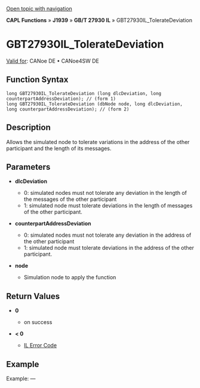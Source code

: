 [Open topic with navigation](../../../../../../CANoeDEFamily.htm#Topics/CAPLFunctions/J1939/GBT27930InteractionLayer/Functions/CAPLfunctionGBT27930ILTolerateDeviation.md)

**CAPL Functions** » **J1939** » **GB/T 27930 IL** » GBT27930IL_TolerateDeviation

# GBT27930IL_TolerateDeviation

[Valid for](../../../../Shared/FeatureAvailability.md): CANoe DE • CANoe4SW DE

## Function Syntax

```plaintext
long GBT27930IL_TolerateDeviation (long dlcDeviation, long counterpartAddressDeviation); // (form 1)
long GBT27930IL_TolerateDeviation (dbNode node, long dlcDeviation, long counterpartAddressDeviation); // (form 2)
```

## Description

Allows the simulated node to tolerate variations in the address of the other participant and the length of its messages.

## Parameters

- **dlcDeviation**
  - 0: simulated nodes must not tolerate any deviation in the length of the messages of the other participant
  - 1: simulated node must tolerate deviations in the length of messages of the other participant.

- **counterpartAddressDeviation**
  - 0: simulated nodes must not tolerate any deviation in the address of the other participant
  - 1: simulated node must tolerate deviations in the address of the other participant.

- **node**
  - Simulation node to apply the function

## Return Values

- **0**
  - on success

- **< 0**
  - [IL Error Code](../../../CAPLfunctionsISOj1939ErrorCodes.md)

## Example

Example: —
